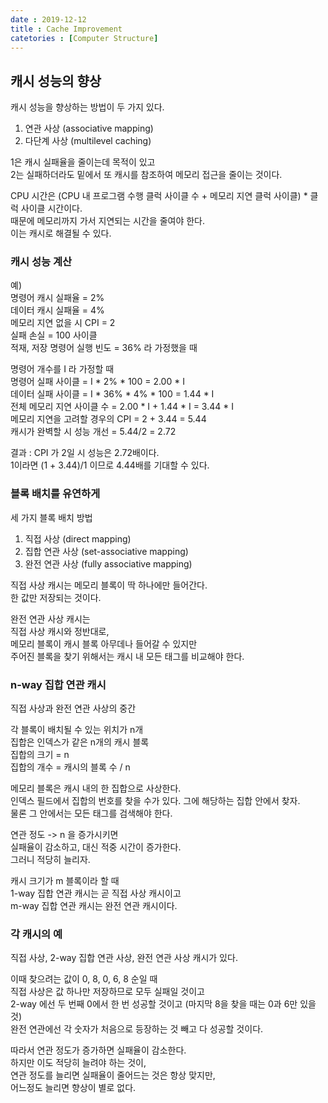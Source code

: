 ```yaml
---
date : 2019-12-12
title : Cache Improvement
catetories : [Computer Structure]
---
```


## 캐시 성능의 향상 

캐시 성능을 향상하는 방법이 두 가지 있다.  

1. 연관 사상 (associative mapping)  
2. 다단계 사상 (multilevel caching)  

1은 캐시 실패율을 줄이는데 목적이 있고  
2는 실패하더라도 밑에서 또 캐시를 참조하여 메모리 접근을 줄이는 것이다.  

CPU 시간은 (CPU 내 프로그램 수행 클럭 사이클 수 + 메모리 지연 클럭 사이클) * 클럭 사이클 시간이다.  
때문에 메모리까지 가서 지연되는 시간을 줄여야 한다.  
이는 캐시로 해결될 수 있다.  


### 캐시 성능 계산

예)  
명령어 캐시 실패율 = 2%  
데이터 캐시 실패율 = 4%  
메모리 지연 없을 시 CPI = 2  
실패 손실 = 100 사이클  
적재, 저장 명령어 실행 빈도 = 36% 라 가정했을 때  

명령어 개수를 I 라 가정할 때  
명령어 실패 사이클 = I * 2% * 100 = 2.00 * I  
데이터 실패 사이클 = I * 36% * 4% * 100 = 1.44 * I  
전체 메모리 지연 사이클 수 = 2.00 * I + 1.44 * I = 3.44 * I  
메모리 지연을 고려할 경우의 CPI = 2 + 3.44 = 5.44  
캐시가 완벽할 시 성능 개선 = 5.44/2 = 2.72  

결과 : CPI 가 2일 시 성능은 2.72배이다.  
1이라면 (1 + 3.44)/1 이므로 4.44배를 기대할 수 있다.  



### 블록 배치를 유연하게

세 가지 블록 배치 방법

1. 직접 사상 (direct mapping)  
2. 집합 연관 사상 (set-associative mapping)  
3. 완전 연관 사상 (fully associative mapping)  

직접 사상 캐시는 메모리 블록이 딱 하나에만 들어간다.  
한 값만 저장되는 것이다.  

완전 연관 사상 캐시는  
직접 사상 캐시와 정반대로,  
메모리 블록이 캐시 블록 아무데나 들어갈 수 있지만  
주어진 블록을 찾기 위해서는 캐시 내 모든 태그를 비교해야 한다.  


### n-way 집합 연관 캐시

직접 사상과 완전 연관 사상의 중간  

각 블록이 배치될 수 있는 위치가 n개  
집합은 인덱스가 같은 n개의 캐시 블록  
집합의 크기 = n  
집합의 개수 = 캐시의 블록 수 / n  

메모리 블록은 캐시 내의 한 집합으로 사상한다.  
인덱스 필드에서 집합의 번호를 찾을 수가 있다. 그에 해당하는 집합 안에서 찾자.  
물론 그 안에서는 모든 태그를 검색해야 한다.  

연관 정도 -> n 을 증가시키면  
실패율이 감소하고, 대신 적중 시간이 증가한다.  
그러니 적당히 늘리자.  


캐시 크기가 m 블록이라 할 때  
1-way 집합 연관 캐시는 곧 직접 사상 캐시이고  
m-way 집합 연관 캐시는 완전 연관 캐시이다.  


### 각 캐시의 예

직접 사상, 2-way 집합 연관 사상, 완전 연관 사상 캐시가 있다.  

이때 찾으려는 값이 0, 8, 0, 6, 8 순일 때  
직접 사상은 값 하나만 저장하므로 모두 실패일 것이고  
2-way 에선 두 번째 0에서 한 번 성공할 것이고 (마지막 8을 찾을 때는 0과 6만 있을 것)  
완전 연관에선 각 숫자가 처음으로 등장하는 것 빼고 다 성공할 것이다.  

따라서 연관 정도가 증가하면 실패율이 감소한다.  
하지만 이도 적당히 늘려야 하는 것이,  
연관 정도를 늘리면 실패율이 줄어드는 것은 항상 맞지만,  
어느정도 늘리면 향상이 별로 없다.  



